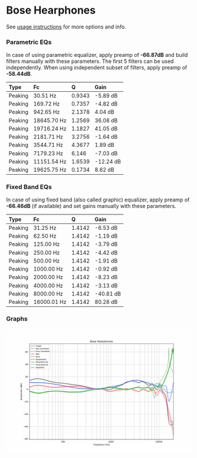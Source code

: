 # Bose Hearphones
See [usage instructions](https://github.com/jaakkopasanen/AutoEq#usage) for more options and info.

### Parametric EQs
In case of using parametric equalizer, apply preamp of **-66.87dB** and build filters manually
with these parameters. The first 5 filters can be used independently.
When using independent subset of filters, apply preamp of **-58.44dB**.

| Type    | Fc          |      Q | Gain      |
|:--------|:------------|:-------|:----------|
| Peaking | 30.51 Hz    | 0.9343 | -5.89 dB  |
| Peaking | 169.72 Hz   | 0.7357 | -4.82 dB  |
| Peaking | 942.65 Hz   | 2.1378 | 4.04 dB   |
| Peaking | 18645.70 Hz | 1.2569 | 36.08 dB  |
| Peaking | 19716.24 Hz | 1.1827 | 41.05 dB  |
| Peaking | 2181.71 Hz  | 3.2756 | -1.64 dB  |
| Peaking | 3544.71 Hz  | 4.3677 | 1.89 dB   |
| Peaking | 7179.23 Hz  | 6.146  | -7.03 dB  |
| Peaking | 11151.54 Hz | 1.6539 | -12.24 dB |
| Peaking | 19625.75 Hz | 0.1734 | 8.62 dB   |

### Fixed Band EQs
In case of using fixed band (also called graphic) equalizer, apply preamp of **-66.46dB**
(if available) and set gains manually with these parameters.

| Type    | Fc          |      Q | Gain      |
|:--------|:------------|:-------|:----------|
| Peaking | 31.25 Hz    | 1.4142 | -6.53 dB  |
| Peaking | 62.50 Hz    | 1.4142 | -1.19 dB  |
| Peaking | 125.00 Hz   | 1.4142 | -3.79 dB  |
| Peaking | 250.00 Hz   | 1.4142 | -4.42 dB  |
| Peaking | 500.00 Hz   | 1.4142 | -1.91 dB  |
| Peaking | 1000.00 Hz  | 1.4142 | -0.92 dB  |
| Peaking | 2000.00 Hz  | 1.4142 | -8.23 dB  |
| Peaking | 4000.00 Hz  | 1.4142 | -3.13 dB  |
| Peaking | 8000.00 Hz  | 1.4142 | -40.81 dB |
| Peaking | 16000.01 Hz | 1.4142 | 80.28 dB  |

### Graphs
![](./Bose%20Hearphones.png)